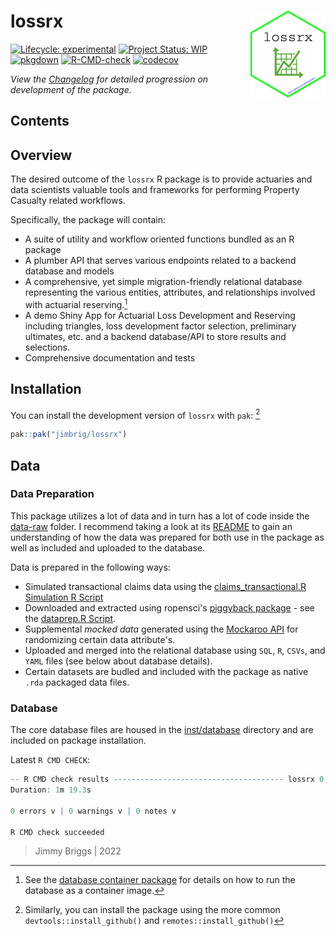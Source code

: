 
<!-- README.md is generated from README.Rmd. Please edit that file -->

# lossrx <img src='man/figures/logo.png' align="right" height="139" />

<!-- badges: start -->

[![Lifecycle:
experimental](https://img.shields.io/badge/lifecycle-experimental-orange.svg)](https://lifecycle.r-lib.org/articles/stages.html#experimental)
[![Project Status:
WIP](https://www.repostatus.org/badges/latest/wip.svg)](http://www.repostatus.org/#wip)
[![pkgdown](https://github.com/jimbrig/lossrx/actions/workflows/pkgdown.yaml/badge.svg)](https://github.com/jimbrig/lossrx/actions/workflows/pkgdown.yaml)
[![R-CMD-check](https://github.com/jimbrig/lossrx/workflows/R-CMD-check/badge.svg)](https://github.com/jimbrig/lossrx/actions)
[![codecov](https://codecov.io/gh/jimbrig/lossrx/branch/main/graph/badge.svg?token=14426d5e-bed0-4cea-b8ff-ff4561ccda4f)](https://codecov.io/gh/jimbrig/lossrx?branch=main)
<!-- badges: end -->

*View the [Changelog](inst/CHANGELOG.md) for detailed progression on development of the package.*

## Contents

<!-- START doctoc -->
<!-- END doctoc -->

## Overview

The desired outcome of the `lossrx` R package is to provide actuaries and data scientists valuable tools and frameworks for performing Property Casualty related workflows.

Specifically, the package will contain:

- A suite of utility and workflow oriented functions bundled as an R package
- A plumber API that serves various endpoints related to a backend database and models
- A comprehensive, yet simple migration-friendly relational database representing the various entities, attributes, and relationships involved with actuarial reserving.[^1]
- A demo Shiny App for Actuarial Loss Development and Reserving including triangles, loss development factor selection, preliminary ultimates, etc. and a backend database/API to store results and selections.
- Comprehensive documentation and tests

## Installation

You can install the development version of `lossrx` with `pak`: [^2]

```r
pak::pak("jimbrig/lossrx")
```

## Data

### Data Preparation

This package utilizes a lot of data and in turn has a lot of code inside the [data-raw](data-raw) folder. I recommend taking a look at its [README](data-raw/README.md) to gain an understanding of how the data was prepared for both use in the package as well as included and uploaded to the database.

Data is prepared in the following ways:

- Simulated transactional claims data using the [claims_transactional.R Simulation R Script](https://github.com/jimbrig/lossrx/blob/main/data-raw/scripts/claims_transactional.R)
- Downloaded and extracted using ropensci's [piggyback package](https://github.com/ropensci/piggyback) - see the [dataprep.R Script](https://github.com/jimbrig/lossrx/blob/main/data-raw/scripts/dataprep.R).
- Supplemental *mocked data* generated using the [Mockaroo API](https://www.mockaroo.com/) for randomizing certain data attribute's.
- Uploaded and merged into the relational database using `SQL`, `R`, `CSVs`, and `YAML` files (see below about database details).
- Certain datasets are budled and included with the package as native `.rda` packaged data files.

### Database

The core database files are housed in the [inst/database](inst/database) directory and are included on package installation.

[^1]: See the [database container package](https://github.com/jimbrig/lossrx/pkgs/container/actuarialdb) for details on how to run the database as a container image.

[^2]: Similarly, you can install the package using the more common `devtools::install_github()` and `remotes::install_github()`

Latest `R CMD CHECK`:

```R
-- R CMD check results -------------------------------------- lossrx 0.0.2 ----
Duration: 1m 19.3s

0 errors v | 0 warnings v | 0 notes v

R CMD check succeeded
```

> Jimmy Briggs | 2022
